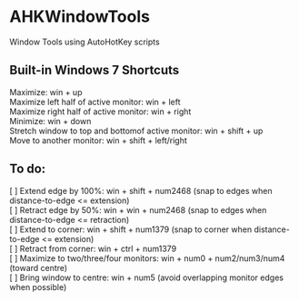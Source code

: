 AHKWindowTools
==============

Window Tools using AutoHotKey scripts


Built-in Windows 7 Shortcuts
----------------------------
Maximize:	win + up  
Maximize left half of active monitor:	win + left  
Maximize right half of active monitor:	win + right  
Minimize:	win + down  
Stretch window to top and bottomof active monitor:	win + shift + up  
Move to another monitor:	win + shift + left/right  


To do:
---------------------
[ ] Extend edge by 100%:  win + shift + num2468 (snap to edges when distance-to-edge <= extension)  
[ ] Retract edge by 50%:  win + win + num2468 (snap to edges when distance-to-edge <= retraction)  
[ ] Extend to corner: win + shift + num1379 (snap to corner when distance-to-edge <= extension)  
[ ] Retract from corner:  win + ctrl + num1379  
[ ] Maximize to two/three/four monitors: win + num0 + num2/num3/num4  (toward centre)  
[ ] Bring window to centre: win + num5  (avoid overlapping monitor edges when possible)  


